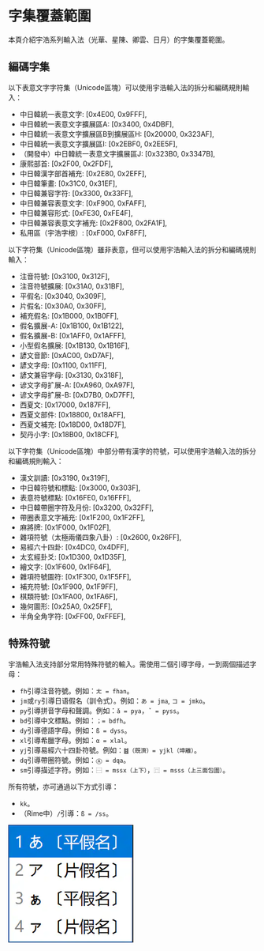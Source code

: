 # 字集覆蓋範圍

本頁介紹宇浩系列輸入法（光華、星陳、卿雲、日月）的字集覆蓋範圍。

## 編碼字集

以下表意文字字符集（Unicode區塊）可以使用宇浩輸入法的拆分和編碼規則輸入：

- 中日韓統一表意文字: [0x4E00, 0x9FFF],
- 中日韓統一表意文字擴展區A: [0x3400, 0x4DBF],
- 中日韓統一表意文字擴展區B到擴展區H: [0x20000, 0x323AF],
- 中日韓統一表意文字擴展區I: [0x2EBF0, 0x2EE5F],
- （開發中）中日韓統一表意文字擴展區J: [0x323B0, 0x3347B],
- 康熙部首: [0x2F00, 0x2FDF],
- 中日韓漢字部首補充: [0x2E80, 0x2EFF],
- 中日韓筆畫: [0x31C0, 0x31EF],
- 中日韓兼容字符: [0x3300, 0x33FF],
- 中日韓兼容表意文字: [0xF900, 0xFAFF],
- 中日韓兼容形式: [0xFE30, 0xFE4F],
- 中日韓兼容表意文字補充: [0x2F800, 0x2FA1F],
- 私用區（宇浩字根）: [0xF000, 0xF8FF],

以下字符集（Unicode區塊）雖非表意，但可以使用宇浩輸入法的拆分和編碼規則輸入：

- 注音符號: [0x3100, 0x312F],
- 注音符號擴展: [0x31A0, 0x31BF],
- 平假名: [0x3040, 0x309F],
- 片假名: [0x30A0, 0x30FF],
- 補充假名: [0x1B000, 0x1B0FF],
- 假名擴展-A: [0x1B100, 0x1B122],
- 假名擴展-B: [0x1AFF0, 0x1AFFF],
- 小型假名擴展: [0x1B130, 0x1B16F],
- 諺文音節: [0xAC00, 0xD7AF],
- 諺文字母: [0x1100, 0x11FF],
- 諺文兼容字母: [0x3130, 0x318F],
- 谚文字母扩展-A: [0xA960, 0xA97F],
- 谚文字母扩展-B: [0xD7B0, 0xD7FF],
- 西夏文: [0x17000, 0x187FF],
- 西夏文部件: [0x18800, 0x18AFF],
- 西夏文補充: [0x18D00, 0x18D7F],
- 契丹小字: [0x18B00, 0x18CFF],

以下字符集（Unicode區塊）中部分帶有漢字的符號，可以使用宇浩輸入法的拆分和編碼規則輸入：

- 漢文訓讀: [0x3190, 0x319F],
- 中日韓符號和標點: [0x3000, 0x303F],
- 表意符號標點: [0x16FE0, 0x16FFF],
- 中日韓帶圈字符及月份: [0x3200, 0x32FF],
- 帶圈表意文字補充: [0x1F200, 0x1F2FF],
- 麻將牌: [0x1F000, 0x1F02F],
- 雜項符號（太極兩儀四象八卦）: [0x2600, 0x26FF],
- 易經六十四卦: [0x4DC0, 0x4DFF],
- 太玄經卦爻: [0x1D300, 0x1D35F],
- 繪文字: [0x1F600, 0x1F64F],
- 雜項符號圖符: [0x1F300, 0x1F5FF],
- 補充符號: [0x1F900, 0x1F9FF],
- 棋類符號: [0x1FA00, 0x1FA6F],
- 幾何圖形: [0x25A0, 0x25FF],
- 半角全角字符: [0xFF00, 0xFFEF],

## 特殊符號

宇浩輸入法支持部分常用特殊符號的輸入。需使用二個引導字母，一到兩個描述字母：

- `fh`引導注音符號。例如：`ㄤ = fhan`。
- `jm`或`ry`引導日语假名（訓令式）。例如：`あ = jma`, `コ = jmko`。
- `py`引導拼音字母和聲調。例如：`ǎ = pya`，`ˇ = pyss`。
- `bd`引導中文標點。例如：`；= bdfh`。
- `dy`引導德語字母。例如：`ß = dyss`。
- `xl`引導希臘字母。例如：`α = xlal`。
- `yj`引導易經六十四卦符號。例如：`䷾（既濟）= yjkl（坤離）`。
- `dq`引導帶圈符號。例如：`Ⓐ = dqa`。
- `sm`引導描述字符。例如：`⿱ = mssx（上下）`，`⿵ = msss（上三面包圍）`。

所有符號，亦可通過以下方式引導：

- `kk`。
- （Rime中）`/`引導：`ß = /ss`。

![符號輸入](/fuhaoshuru.webp)